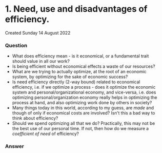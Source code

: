 # 1. Need, use and disadvantages of efficiency.
Created Sunday 14 August 2022

### Question

- What does efficiency mean - is it economical, or a fundamental trait should value in all our work?
- Is being efficient without economical effects a waste of our resources?
- What are we trying to actually optimize, at the root of an economic system, by optimizing for the sake of economic success?
- Is need efficiency directly (2-way bound) related to economical efficiency, i.e. if we optimize a process - does it optimize the economic system and personal/organizational economy, and vice-versa, i.e. does optimizing personal/organization economy really helps in optimizing the process at hand, and also optimizing work done by others in society?
- Many things today in this world, according to my guess, are _made_ and though of only if economical costs are involved? Isn't this a bad way to think about efficiency?
- Should we spend optimizing all that we do? Practically, this may not be the best use of our personal time. If not, then how do we measure a _coefficient of need_ of efficiency?

### Answer
